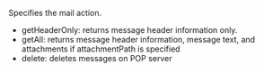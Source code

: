 Specifies the mail action.

- getHeaderOnly: returns message header information only.
- getAll: returns message header information, message text, and attachments if attachmentPath is specified
- delete: deletes messages on POP server
